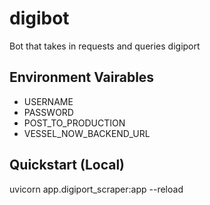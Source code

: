 # digibot
Bot that takes in requests and queries digiport

## Environment Vairables
- USERNAME
- PASSWORD
- POST_TO_PRODUCTION
- VESSEL_NOW_BACKEND_URL

## Quickstart (Local)
uvicorn app.digiport_scraper:app --reload